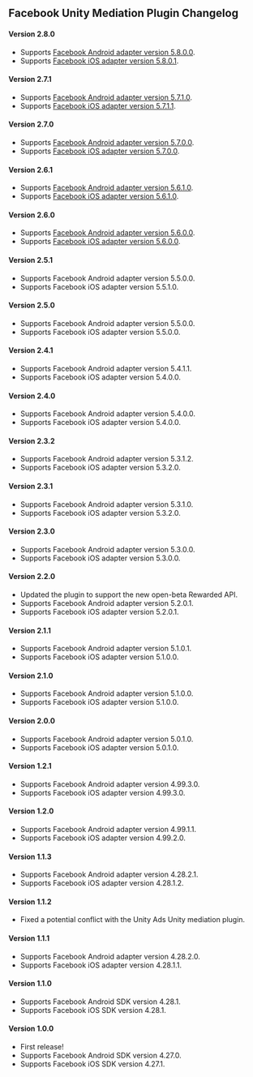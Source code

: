 ## Facebook Unity Mediation Plugin Changelog

#### Version 2.8.0
- Supports [Facebook Android adapter version 5.8.0.0](https://github.com/googleads/googleads-mobile-android-mediation/blob/master/ThirdPartyAdapters/facebook/CHANGELOG.md#5800).
- Supports [Facebook iOS adapter version 5.8.0.1](https://github.com/googleads/googleads-mobile-ios-mediation/blob/master/adapters/Facebook/CHANGELOG.md#version-5801).

#### Version 2.7.1
- Supports [Facebook Android adapter version 5.7.1.0](https://github.com/googleads/googleads-mobile-android-mediation/blob/master/ThirdPartyAdapters/facebook/CHANGELOG.md#5710).
- Supports [Facebook iOS adapter version 5.7.1.1](https://github.com/googleads/googleads-mobile-ios-mediation/blob/master/adapters/Facebook/CHANGELOG.md#version-5711).

#### Version 2.7.0
- Supports [Facebook Android adapter version 5.7.0.0](https://github.com/googleads/googleads-mobile-android-mediation/blob/master/ThirdPartyAdapters/facebook/CHANGELOG.md#5700).
- Supports [Facebook iOS adapter version 5.7.0.0](https://github.com/googleads/googleads-mobile-ios-mediation/blob/master/adapters/Facebook/CHANGELOG.md#version-5700).

#### Version 2.6.1
- Supports [Facebook Android adapter version 5.6.1.0](https://github.com/googleads/googleads-mobile-android-mediation/blob/master/ThirdPartyAdapters/facebook/CHANGELOG.md#5610).
- Supports [Facebook iOS adapter version 5.6.1.0](https://github.com/googleads/googleads-mobile-ios-mediation/blob/master/adapters/Facebook/CHANGELOG.md#version-5610).

#### Version 2.6.0
- Supports [Facebook Android adapter version 5.6.0.0](https://github.com/googleads/googleads-mobile-android-mediation/blob/master/ThirdPartyAdapters/facebook/CHANGELOG.md#5600).
- Supports [Facebook iOS adapter version 5.6.0.0](https://github.com/googleads/googleads-mobile-ios-mediation/blob/master/adapters/Facebook/CHANGELOG.md#version-5600).

#### Version 2.5.1
- Supports Facebook Android adapter version 5.5.0.0.
- Supports Facebook iOS adapter version 5.5.1.0.

#### Version 2.5.0
- Supports Facebook Android adapter version 5.5.0.0.
- Supports Facebook iOS adapter version 5.5.0.0.

#### Version 2.4.1
- Supports Facebook Android adapter version 5.4.1.1.
- Supports Facebook iOS adapter version 5.4.0.0.

#### Version 2.4.0
- Supports Facebook Android adapter version 5.4.0.0.
- Supports Facebook iOS adapter version 5.4.0.0.

#### Version 2.3.2
- Supports Facebook Android adapter version 5.3.1.2.
- Supports Facebook iOS adapter version 5.3.2.0.

#### Version 2.3.1
- Supports Facebook Android adapter version 5.3.1.0.
- Supports Facebook iOS adapter version 5.3.2.0.

#### Version 2.3.0
- Supports Facebook Android adapter version 5.3.0.0.
- Supports Facebook iOS adapter version 5.3.0.0.

#### Version 2.2.0
- Updated the plugin to support the new open-beta Rewarded API.
- Supports Facebook Android adapter version 5.2.0.1.
- Supports Facebook iOS adapter version 5.2.0.1.

#### Version 2.1.1
- Supports Facebook Android adapter version 5.1.0.1.
- Supports Facebook iOS adapter version 5.1.0.0.

#### Version 2.1.0
- Supports Facebook Android adapter version 5.1.0.0.
- Supports Facebook iOS adapter version 5.1.0.0.

#### Version 2.0.0
- Supports Facebook Android adapter version 5.0.1.0.
- Supports Facebook iOS adapter version 5.0.1.0.

#### Version 1.2.1
- Supports Facebook Android adapter version 4.99.3.0.
- Supports Facebook iOS adapter version 4.99.3.0.

#### Version 1.2.0
- Supports Facebook Android adapter version 4.99.1.1.
- Supports Facebook iOS adapter version 4.99.2.0.

#### Version 1.1.3
- Supports Facebook Android adapter version 4.28.2.1.
- Supports Facebook iOS adapter version 4.28.1.2.

#### Version 1.1.2
- Fixed a potential conflict with the Unity Ads Unity mediation plugin.

#### Version 1.1.1
- Supports Facebook Android adapter version 4.28.2.0.
- Supports Facebook iOS adapter version 4.28.1.1.

#### Version 1.1.0
- Supports Facebook Android SDK version 4.28.1.
- Supports Facebook iOS SDK version 4.28.1.

#### Version 1.0.0
- First release!
- Supports Facebook Android SDK version 4.27.0.
- Supports Facebook iOS SDK version 4.27.1.
